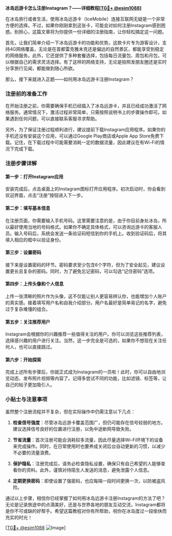 **冰岛远游卡怎么注册Instagram？——详细教程[[TG💪+ @esim1088](https://t.me/s/esim1088)]**

在冰岛旅行或者生活，使用冰岛远游卡（IceMobile）连接互联网无疑是一个非常方便的选择。不过，如果你刚刚拿到这张卡，可能会对如何注册Instagram感到困惑。别担心，这篇文章将为你提供一份详细的注册指南，让你轻松搞定这一问题。

首先，让我们简单介绍一下冰岛远游卡的功能和优势。这款卡片专为游客设计，支持4G网络覆盖，无论是在首都雷克雅未克还是偏远的自然景区，都能享受到稳定的网络服务。此外，它还提供了多种套餐选择，包括每日流量包、周包和月包，可以根据自己的需求灵活选择。有了这样的网络支持，无论是拍照发朋友圈还是实时分享旅行见闻，都能做到随心所欲。

那么，接下来就进入正题——如何用冰岛远游卡注册Instagram？

### 注册前的准备工作

在开始注册之前，你需要确保手机已经插入了冰岛远游卡，并且已经成功激活了网络服务。通常情况下，激活过程非常简单，只需按照说明书上的步骤操作即可。如果遇到任何问题，可以直接联系客服寻求帮助。

另外，为了保证注册过程顺利进行，建议提前下载Instagram应用程序。如果你的手机还没有安装这个应用，可以通过Google Play商店或Apple App Store免费下载。记住，在下载过程中可能需要消耗一定的数据流量，因此建议在有Wi-Fi的情况下完成下载。

### 注册步骤详解

#### 第一步：打开Instagram应用

安装完成后，点击桌面上的Instagram图标打开应用程序。初次启动时，你会看到欢迎界面，点击“注册”按钮进入下一步。

#### 第二步：填写基本信息

在注册页面，你需要输入手机号码。这里需要注意的是，由于你目前身处冰岛，所以最好使用当地的号码格式。如果你不确定具体格式，可以咨询远游卡的客服人员。输入号码后，系统会发送一条验证码短信到你的手机上。收到验证码后，将其填入相应的框中以验证身份。

#### 第三步：设置密码

接下来是设置密码的环节。密码要求至少包含6个字符，但为了安全起见，建议设置更长且复杂的密码。同时，为了避免忘记密码，可以勾选“记住密码”选项。

#### 第四步：上传头像和个人信息

上传一张清晰的照片作为头像，这不仅能让别人更容易辨认你，也能增加个人账户的真实感。接着填写用户名和自我介绍部分。用户名最好是简单易记的名字，避免过于复杂难懂的组合。

#### 第五步：关注推荐用户

Instagram会根据你的兴趣推荐一些值得关注的用户。你可以浏览这些推荐列表，选择感兴趣的用户进行关注。当然，这一步完全是可选的，如果你不想现在关注任何人，也可以直接跳过。

#### 第六步：开始探索

完成上述所有步骤后，你就正式成为Instagram的一员啦！此时，你可以自由地浏览动态、发布照片视频等内容了。记得多尝试不同的功能，比如滤镜、标签等，让自己的帖子更加吸引人。

### 小贴士与注意事项

虽然整个注册流程并不复杂，但在实际操作中仍需注意以下几点：

1. **检查信号强度**：尽管冰岛远游卡覆盖范围广，但仍可能存在信号较弱的地方。建议选择信号良好的位置进行注册，以免中途断网导致失败。
   
2. **节省流量**：首次注册可能会消耗较多流量，因此尽量选择Wi-Fi环境下的设备来完成操作。同时，在日常使用时也要养成关闭后台自动更新的习惯，以减少不必要的流量浪费。

3. **保护隐私**：注册完成后，请务必检查隐私设置，确保只有自己希望的人能够查看你的资料。此外，谨慎对待陌生人发送的消息，避免泄露个人信息。

4. **定期更换密码**：即使设置了强密码，也应每隔一段时间更换一次，以防被盗风险。

通过以上步骤，相信你已经掌握了如何用冰岛远游卡注册Instagram的方法了吧？无论是记录旅途中的点滴美好，还是与世界各地的朋友互动交流，Instagram都将是你不可或缺的好帮手。希望这篇教程对你有所帮助，祝你在冰岛度过一段愉快而充实的时光！

[[TG💪+ @esim1088](https://t.me/s/esim1088) ![Image](https://i.postimg.cc/4NQfJmqS/Snipaste-2025-05-13-00-14-12.png)]